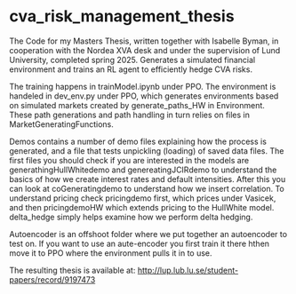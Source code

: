 # cva_risk_management_thesis
The Code for my Masters Thesis, written together with Isabelle Byman, in cooperation with the Nordea XVA desk and under the supervision of Lund University, completed spring 2025. Generates a simulated financial environment and trains an RL agent to efficiently hedge CVA risks.

The training happens in trainModel.ipynb under PPO. 
The environment is handeled in dev_env.py under PPO, which generates environments based on simulated markets created by generate_paths_HW in Environment.
These path generations and path handling in turn relies on files in MarketGeneratingFunctions.

Demos contains a number of demo files explaining how the process is generated, and a file that tests unpickling (loading) of saved data files. The first files you should check if you are interested in the models are generathingHullWhitedemo and genereatingJCIRdemo to understand the basics of how we create interest rates and default intensities. After this you can look at coGeneratingdemo to understand how we insert correlation. To understand pricing check pricingdemo first, which prices under Vasicek, and then pricingdemoHW which extends pricing to the HullWhite model. delta_hedge simply helps examine how we perform delta hedging.

Autoencoder is an offshoot folder where we put together an autoencoder to test on. If you want to use an aute-encoder you first train it there hthen move it to PPO where the environment pulls it in to use.

The resulting thesis is available at:  http://lup.lub.lu.se/student-papers/record/9197473

